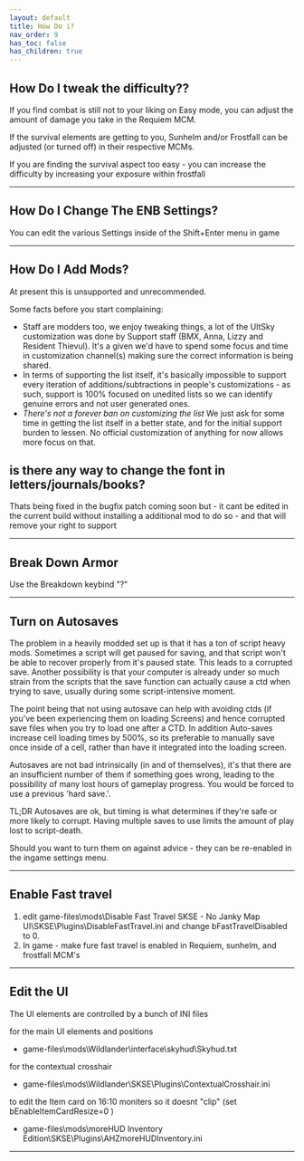 ```yaml
---
layout: default
title: How Do i?
nav_order: 9
has_toc: false
has_children: true
---
```


## How Do I tweak the difficulty??

If you find combat is still not to your liking on Easy mode, you can adjust the amount of damage you take in the Requiem MCM.

If the survival elements are getting to you, Sunhelm and/or Frostfall can be adjusted (or turned off) in their respective MCMs. 

If you are finding the survival aspect too easy - you can increase the difficulty by increasing your exposure within frostfall 

---

## How Do I Change The ENB Settings?

You can edit the various Settings inside of the Shift+Enter menu in game

---

## How Do I Add Mods?

At present this is unsupported and unrecommended. 

Some facts before you start complaining:
- Staff are modders too, we enjoy tweaking things, a lot of the UltSky customization was done by Support staff (BMX, Anna, Lizzy and Resident Thievul). It's a given we'd have to spend some focus and time in customization channel(s) making sure the correct information is being shared.
- In terms of supporting the list itself, it's basically impossible to support every iteration of additions/subtractions in people's customizations - as such, support is 100% focused on unedited lists so we can identify genuine errors and not user generated ones.
- *There's not a forever ban on customizing the list* We just ask for some time in getting the list itself in a better state, and for the initial support burden to lessen. No official customization of anything for now allows more focus on that.


## is there any way to change the font in letters/journals/books?

Thats being fixed in the bugfix patch coming soon but - it cant be edited in the current build without installing a additional mod to do so - and that will remove your right to support

--- 

## Break Down Armor

Use the Breakdown keybind "?"

---

## Turn on Autosaves

The problem in a heavily modded set up is that it has a ton of script heavy mods. Sometimes a script will get paused for saving, and that script won't be able to recover properly from it's paused state. This leads to a corrupted save. Another possibility is that your computer is already under so much strain from the scripts that the save function can actually cause a ctd when trying to save, usually during some script-intensive moment.

The point being that not using autosave can help with avoiding ctds (if you've been experiencing them on loading Screens) and hence corrupted save files when you try to load one after a CTD. In addition Auto-saves increase cell loading times by 500%, so its preferable to manually save once inside of a cell, rather than have it integrated into the loading screen.

Autosaves are not bad intrinsically (in and of themselves), it's that there are an insufficient number of them if something goes wrong, leading to the possibility of many lost hours of gameplay progress. You would be forced to use a previous 'hard save.'.

TL;DR Autosaves are ok, but timing is what determines if they're safe or more likely to corrupt. Having multiple saves to use limits the amount of play lost to script-death.

Should you want to turn them on against advice - they can be re-enabled in the ingame settings menu.

--- 

## Enable Fast travel

1) edit game-files\mods\Disable Fast Travel SKSE - No Janky Map UI\SKSE\Plugins\DisableFastTravel.ini and change bFastTravelDisabled to 0.
2) In game - make fure fast travel is enabled in Requiem, sunhelm, and frostfall MCM's

---

## Edit the UI

The UI elements are controlled by a bunch of INI files

for the main UI elements and positions
* game-files\mods\Wildlander\interface\skyhud\Skyhud.txt

for the contextual crosshair 
* game-files\mods\Wildlander\SKSE\Plugins\ContextualCrosshair.ini

to edit the Item card on 16:10 moniters so it doesnt "clip" (set bEnableItemCardResize=0 )
* game-files\mods\moreHUD Inventory Edition\SKSE\Plugins\AHZmoreHUDInventory.ini
---


